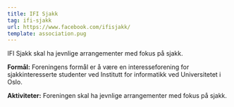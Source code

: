 ```yaml
---
title: IFI Sjakk
tag: ifi-sjakk
url: https://www.facebook.com/ifisjakk/
template: association.pug
---
```


IFI Sjakk skal ha jevnlige arrangementer med fokus på sjakk.

**Formål:** Foreningens formål er å være en interesseforening for sjakkinteresserte studenter ved Institutt for informatikk ved Universitetet i Oslo.

**Aktiviteter:** Foreningen skal ha jevnlige arrangementer med fokus på sjakk.